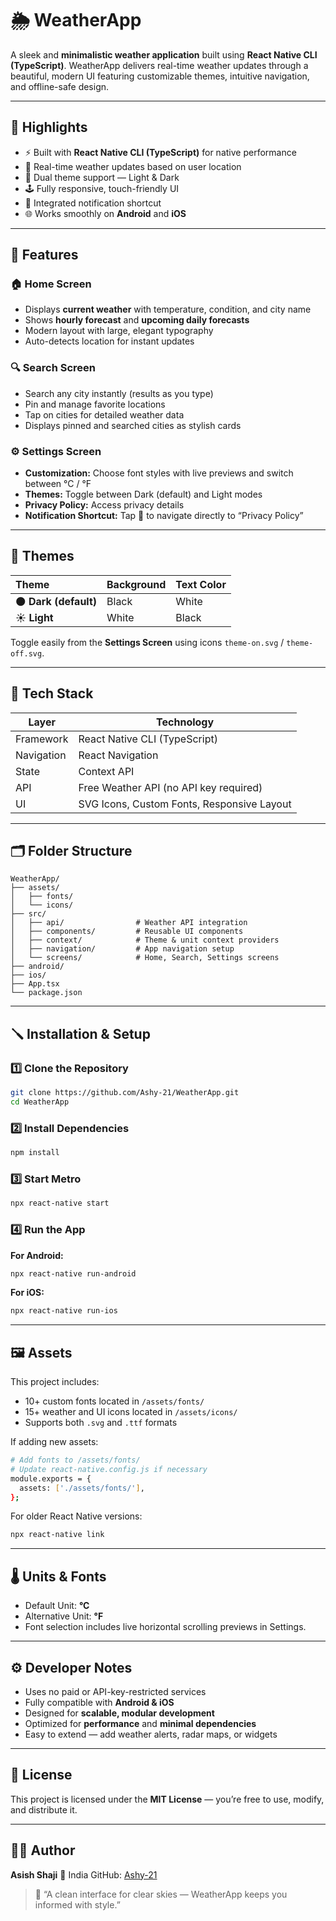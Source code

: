 # 🌦️ WeatherApp

A sleek and **minimalistic weather application** built using **React Native CLI (TypeScript)**.
WeatherApp delivers real-time weather updates through a beautiful, modern UI featuring customizable themes, intuitive navigation, and offline-safe design.

---

## 🌟 Highlights

* ⚡ Built with **React Native CLI (TypeScript)** for native performance
* 📍 Real-time weather updates based on user location
* 🎨 Dual theme support — Light & Dark
* 🕹️ Fully responsive, touch-friendly UI
* 🔔 Integrated notification shortcut
* 🌐 Works smoothly on **Android** and **iOS**

---

## 🚀 Features

### 🏠 **Home Screen**

* Displays **current weather** with temperature, condition, and city name
* Shows **hourly forecast** and **upcoming daily forecasts**
* Modern layout with large, elegant typography
* Auto-detects location for instant updates

### 🔍 **Search Screen**

* Search any city instantly (results as you type)
* Pin and manage favorite locations
* Tap on cities for detailed weather data
* Displays pinned and searched cities as stylish cards

### ⚙️ **Settings Screen**

* **Customization:** Choose font styles with live previews and switch between °C / °F
* **Themes:** Toggle between Dark (default) and Light modes
* **Privacy Policy:** Access privacy details
* **Notification Shortcut:** Tap 🔔 to navigate directly to “Privacy Policy”

---

## 🎨 Themes

| Theme                 | Background | Text Color |
| :-------------------- | :--------- | :--------- |
| 🌑 **Dark (default)** | Black      | White      |
| ☀️ **Light**          | White      | Black      |

Toggle easily from the **Settings Screen** using icons `theme-on.svg` / `theme-off.svg`.

---

## 🧠 Tech Stack

| Layer      | Technology                                 |
| ---------- | ------------------------------------------ |
| Framework  | React Native CLI (TypeScript)              |
| Navigation | React Navigation                           |
| State      | Context API                                |
| API        | Free Weather API (no API key required)     |
| UI         | SVG Icons, Custom Fonts, Responsive Layout |

---

## 🗂️ Folder Structure

```
WeatherApp/
├── assets/
│   ├── fonts/
│   └── icons/
├── src/
│   ├── api/                # Weather API integration
│   ├── components/         # Reusable UI components
│   ├── context/            # Theme & unit context providers
│   ├── navigation/         # App navigation setup
│   └── screens/            # Home, Search, Settings screens
├── android/
├── ios/
├── App.tsx
└── package.json
```

---

## 🪛 Installation & Setup

### 1️⃣ Clone the Repository

```bash
git clone https://github.com/Ashy-21/WeatherApp.git
cd WeatherApp
```

### 2️⃣ Install Dependencies

```bash
npm install
```

### 3️⃣ Start Metro

```bash
npx react-native start
```

### 4️⃣ Run the App

**For Android:**

```bash
npx react-native run-android
```

**For iOS:**

```bash
npx react-native run-ios
```

---

## 🖼️ Assets

This project includes:

* 10+ custom fonts located in `/assets/fonts/`
* 15+ weather and UI icons located in `/assets/icons/`
* Supports both `.svg` and `.ttf` formats

If adding new assets:

```bash
# Add fonts to /assets/fonts/
# Update react-native.config.js if necessary
module.exports = {
  assets: ['./assets/fonts/'],
};
```

For older React Native versions:

```bash
npx react-native link
```

---

## 🌡️ Units & Fonts

* Default Unit: **°C**
* Alternative Unit: **°F**
* Font selection includes live horizontal scrolling previews in Settings.

---

## ⚙️ Developer Notes

* Uses no paid or API-key-restricted services
* Fully compatible with **Android & iOS**
* Designed for **scalable, modular development**
* Optimized for **performance** and **minimal dependencies**
* Easy to extend — add weather alerts, radar maps, or widgets

---

## 📜 License

This project is licensed under the **MIT License** — you’re free to use, modify, and distribute it.

---

## 👨‍💻 Author

**Asish Shaji**
📍 India
GitHub: [Ashy-21](https://github.com/Ashy-21)

> 💬 “A clean interface for clear skies — WeatherApp keeps you informed with style.”
